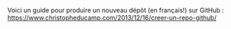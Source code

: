 Voici un guide pour produire un nouveau dépôt (en français!) sur GitHub : https://www.christopheducamp.com/2013/12/16/creer-un-repo-github/
